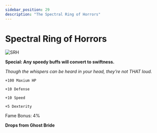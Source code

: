```yaml
---
sidebar_position: 29
description: "The Spectral Ring of Horrors"
---
```


# Spectral Ring of Horrors

![SRH](https://i.imgur.com/1puXzet.png)

**Special: Any speedy buffs will convert to swiftness.**

<i>	Though the whispers can be heard in your head, they’re not THAT loud.</i>

    +100 Maxium HP
    
    +10 Defense
    
    +10 Speed
    
    +5 Dexterity
    
Fame Bonus: 4%

**Drops from Ghost Bride**
